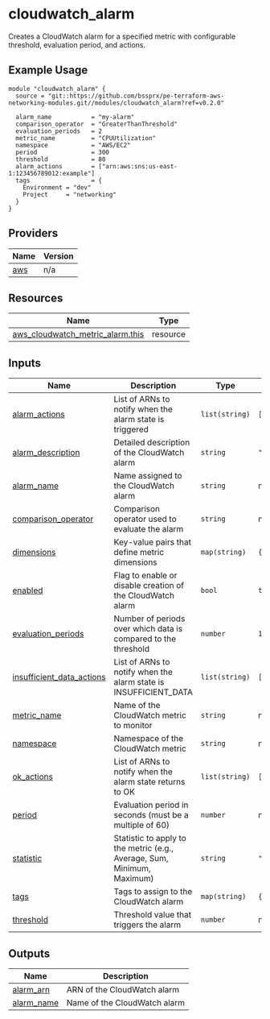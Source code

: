 # cloudwatch_alarm

Creates a CloudWatch alarm for a specified metric with configurable threshold, evaluation period, and actions.

## Example Usage

```hcl
module "cloudwatch_alarm" {
  source = "git::https://github.com/bssprx/pe-terraform-aws-networking-modules.git//modules/cloudwatch_alarm?ref=v0.2.0"

  alarm_name           = "my-alarm"
  comparison_operator  = "GreaterThanThreshold"
  evaluation_periods   = 2
  metric_name          = "CPUUtilization"
  namespace            = "AWS/EC2"
  period               = 300
  threshold            = 80
  alarm_actions        = ["arn:aws:sns:us-east-1:123456789012:example"]
  tags                 = {
    Environment = "dev"
    Project     = "networking"
  }
}
```

<!-- BEGIN_TF_DOCS -->


## Providers

| Name | Version |
|------|---------|
| <a name="provider_aws"></a> [aws](#provider\_aws) | n/a |

## Resources

| Name | Type |
|------|------|
| [aws_cloudwatch_metric_alarm.this](https://registry.terraform.io/providers/hashicorp/aws/latest/docs/resources/cloudwatch_metric_alarm) | resource |

## Inputs

| Name | Description | Type | Default | Required |
|------|-------------|------|---------|:--------:|
| <a name="input_alarm_actions"></a> [alarm\_actions](#input\_alarm\_actions) | List of ARNs to notify when the alarm state is triggered | `list(string)` | `[]` | no |
| <a name="input_alarm_description"></a> [alarm\_description](#input\_alarm\_description) | Detailed description of the CloudWatch alarm | `string` | `""` | no |
| <a name="input_alarm_name"></a> [alarm\_name](#input\_alarm\_name) | Name assigned to the CloudWatch alarm | `string` | n/a | yes |
| <a name="input_comparison_operator"></a> [comparison\_operator](#input\_comparison\_operator) | Comparison operator used to evaluate the alarm | `string` | n/a | yes |
| <a name="input_dimensions"></a> [dimensions](#input\_dimensions) | Key-value pairs that define metric dimensions | `map(string)` | `{}` | no |
| <a name="input_enabled"></a> [enabled](#input\_enabled) | Flag to enable or disable creation of the CloudWatch alarm | `bool` | `true` | no |
| <a name="input_evaluation_periods"></a> [evaluation\_periods](#input\_evaluation\_periods) | Number of periods over which data is compared to the threshold | `number` | `1` | no |
| <a name="input_insufficient_data_actions"></a> [insufficient\_data\_actions](#input\_insufficient\_data\_actions) | List of ARNs to notify when the alarm state is INSUFFICIENT\_DATA | `list(string)` | `[]` | no |
| <a name="input_metric_name"></a> [metric\_name](#input\_metric\_name) | Name of the CloudWatch metric to monitor | `string` | n/a | yes |
| <a name="input_namespace"></a> [namespace](#input\_namespace) | Namespace of the CloudWatch metric | `string` | n/a | yes |
| <a name="input_ok_actions"></a> [ok\_actions](#input\_ok\_actions) | List of ARNs to notify when the alarm state returns to OK | `list(string)` | `[]` | no |
| <a name="input_period"></a> [period](#input\_period) | Evaluation period in seconds (must be a multiple of 60) | `number` | n/a | yes |
| <a name="input_statistic"></a> [statistic](#input\_statistic) | Statistic to apply to the metric (e.g., Average, Sum, Minimum, Maximum) | `string` | `"Average"` | no |
| <a name="input_tags"></a> [tags](#input\_tags) | Tags to assign to the CloudWatch alarm | `map(string)` | `{}` | no |
| <a name="input_threshold"></a> [threshold](#input\_threshold) | Threshold value that triggers the alarm | `number` | n/a | yes |

## Outputs

| Name | Description |
|------|-------------|
| <a name="output_alarm_arn"></a> [alarm\_arn](#output\_alarm\_arn) | ARN of the CloudWatch alarm |
| <a name="output_alarm_name"></a> [alarm\_name](#output\_alarm\_name) | Name of the CloudWatch alarm |
<!-- END_TF_DOCS -->
